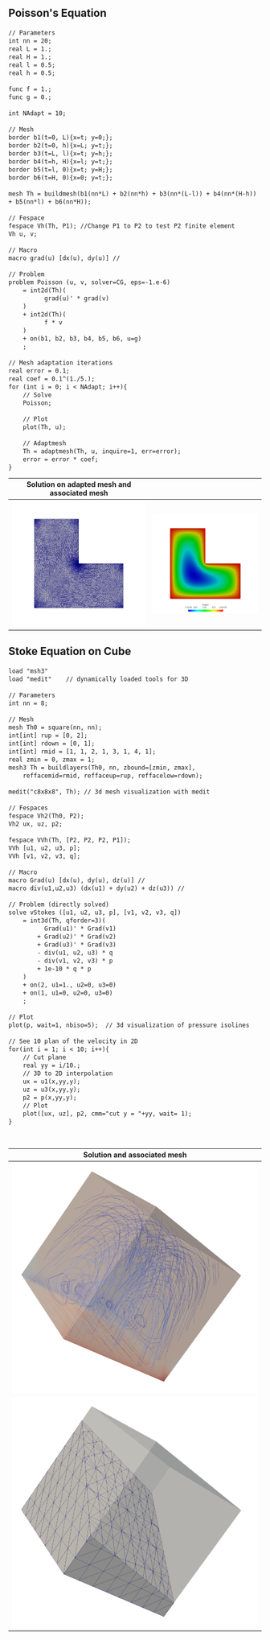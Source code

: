 ## Poisson's Equation

```freefem
// Parameters
int nn = 20;
real L = 1.;
real H = 1.;
real l = 0.5;
real h = 0.5;

func f = 1.;
func g = 0.;

int NAdapt = 10;

// Mesh
border b1(t=0, L){x=t; y=0;};
border b2(t=0, h){x=L; y=t;};
border b3(t=L, l){x=t; y=h;};
border b4(t=h, H){x=l; y=t;};
border b5(t=l, 0){x=t; y=H;};
border b6(t=H, 0){x=0; y=t;};

mesh Th = buildmesh(b1(nn*L) + b2(nn*h) + b3(nn*(L-l)) + b4(nn*(H-h)) + b5(nn*l) + b6(nn*H));

// Fespace
fespace Vh(Th, P1);	//Change P1 to P2 to test P2 finite element
Vh u, v;

// Macro
macro grad(u) [dx(u), dy(u)] //

// Problem
problem Poisson (u, v, solver=CG, eps=-1.e-6)
	= int2d(Th)(
		  grad(u)' * grad(v)
	)
	+ int2d(Th)(
		  f * v
	)
	+ on(b1, b2, b3, b4, b5, b6, u=g)
	;

// Mesh adaptation iterations
real error = 0.1;
real coef = 0.1^(1./5.);
for (int i = 0; i < NAdapt; i++){
	// Solve
	Poisson;
	
	// Plot
	plot(Th, u);
	
	// Adaptmesh
	Th = adaptmesh(Th, u, inquire=1, err=error);
	error = error * coef;
}
```

Solution on adapted mesh and associated mesh   |  |
:-------------------------:|:-------------------------:
![poisson Associated mesh](images/poisson_associated_mesh.jpg)  |  ![poisson adapted mesh](images/poisson_adapted_mesh.jpg)

## Stoke Equation on Cube

```freefem
load "msh3"
load "medit"	// dynamically loaded tools for 3D

// Parameters
int nn = 8;

// Mesh
mesh Th0 = square(nn, nn);
int[int] rup = [0, 2];
int[int] rdown = [0, 1];
int[int] rmid = [1, 1, 2, 1, 3, 1, 4, 1];
real zmin = 0, zmax = 1;
mesh3 Th = buildlayers(Th0, nn, zbound=[zmin, zmax],
	reffacemid=rmid, reffaceup=rup, reffacelow=rdown);

medit("c8x8x8", Th); // 3d mesh visualization with medit

// Fespaces
fespace Vh2(Th0, P2);
Vh2 ux, uz, p2;

fespace VVh(Th, [P2, P2, P2, P1]);
VVh [u1, u2, u3, p];
VVh [v1, v2, v3, q];

// Macro
macro Grad(u) [dx(u), dy(u), dz(u)] //
macro div(u1,u2,u3) (dx(u1) + dy(u2) + dz(u3)) //

// Problem (directly solved)
solve vStokes ([u1, u2, u3, p], [v1, v2, v3, q])
	= int3d(Th, qforder=3)(
		  Grad(u1)' * Grad(v1)
		+ Grad(u2)' * Grad(v2)
		+ Grad(u3)' * Grad(v3)
		- div(u1, u2, u3) * q
		- div(v1, v2, v3) * p
		+ 1e-10 * q * p
	) 
	+ on(2, u1=1., u2=0, u3=0)
	+ on(1, u1=0, u2=0, u3=0)
	;

// Plot
plot(p, wait=1, nbiso=5);  // 3d visualization of pressure isolines

// See 10 plan of the velocity in 2D
for(int i = 1; i < 10; i++){
	// Cut plane
	real yy = i/10.;
	// 3D to 2D interpolation
	ux = u1(x,yy,y);
	uz = u3(x,yy,y);
	p2 = p(x,yy,y);
	// Plot
	plot([ux, uz], p2, cmm="cut y = "+yy, wait= 1);
}



```

Solution and associated mesh  |
:-------------------------:|
![Stokes 3D](images/Stokes3d.jpg)  |
![Stokes 3d mesh](images/Stokes3d-Th.jpg)  |
